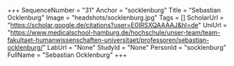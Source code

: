 +++
SequenceNumber = "31"
Anchor = "socklenburg"
Title = "Sebastian Ocklenburg"
Image = "headshots/socklenburg.jpg"
Tags = []
ScholarUrl = "https://scholar.google.de/citations?user=E0IRSXQAAAAJ&hl=de"
UniUrl = "https://www.medicalschool-hamburg.de/hochschule/unser-team/team-fakultaet-humanwissenschaften-universitaet/professoren/sebastian-ocklenburg/"
LabUrl = "None"
StudyId = "None"
PersonId = "socklenburg"
FullName = "Sebastian Ocklenburg"
+++